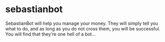 # sebastianbot
SebastianBot will help you manage your money. They will simply tell you what to do, and as long as you do not cross them, you will be successful. 
You will find that they're one hell of a bot...
